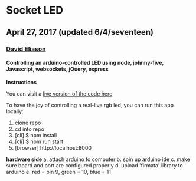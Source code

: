 # Socket LED
## April 27, 2017 (updated 6/4/seventeen)
### [David Eliason](http://www.deliason.com)
#### Controlling an arduino-controlled LED using node, johnny-five, Javascript, websockets, jQuery, express

**Instructions**

You can visit a [live version of the code here](https://locallycontrolledsocketled.herokuapp.com/)

To have the joy of controlling a real-live rgb led, you can run this app locally:

1. clone repo
2. cd into repo
3. [cli] $ npm install
4. [cli] $ npm run start 
5. [browser] http://localhost:8000

**hardware side**
a. attach arduino to computer
b. spin up arduino ide
c. make sure board and port are configured properly
d. upload 'firmata' library to arduino
e. red = pin 9, green = 10, blue = 11
